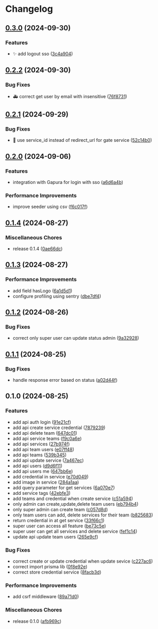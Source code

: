 # Changelog

## [0.3.0](https://github.com/bps-kota-bontang/serambi-api/compare/v0.2.2...v0.3.0) (2024-09-30)


### Features

* :sparkles: add logout sso ([3c4a904](https://github.com/bps-kota-bontang/serambi-api/commit/3c4a9042c5b93804d626def9029fc4dd603eafe3))

## [0.2.2](https://github.com/bps-kota-bontang/serambi-api/compare/v0.2.1...v0.2.2) (2024-09-30)


### Bug Fixes

* :ambulance: correct get user by email with insensitive ([76f8731](https://github.com/bps-kota-bontang/serambi-api/commit/76f8731d1646800565caecf324e41f31ce707abd))

## [0.2.1](https://github.com/bps-kota-bontang/serambi-api/compare/v0.2.0...v0.2.1) (2024-09-29)


### Bug Fixes

* :bug: use service_id instead of redirect_url for gate service ([52c14b0](https://github.com/bps-kota-bontang/serambi-api/commit/52c14b0d1fa6916a42ded1478c3185e58ddb8ce0))

## [0.2.0](https://github.com/bps-kota-bontang/serambi-api/compare/v0.1.4...v0.2.0) (2024-09-06)


### Features

* integration with Gapura for login with sso ([a6d6a4b](https://github.com/bps-kota-bontang/serambi-api/commit/a6d6a4b94d8d03370ef6bc57ae14899e964ccfd8))


### Performance Improvements

* improve seeder using csv ([f6c017f](https://github.com/bps-kota-bontang/serambi-api/commit/f6c017f9173cf0069ea7a5aa6bbd7256d888d09c))

## [0.1.4](https://github.com/bps-kota-bontang/serambi-api/compare/v0.1.3...v0.1.4) (2024-08-27)


### Miscellaneous Chores

* release 0.1.4 ([0ae66dc](https://github.com/bps-kota-bontang/serambi-api/commit/0ae66dce4dd232976182dbd33a3e25220c61a7a0))

## [0.1.3](https://github.com/bps-kota-bontang/serambi-api/compare/v0.1.2...v0.1.3) (2024-08-27)


### Performance Improvements

* add field hasLogo ([6a1d5d1](https://github.com/bps-kota-bontang/serambi-api/commit/6a1d5d151d8547bc7fbd366a2318be1cae171e8c))
* configure profiling using sentry ([dbe7df4](https://github.com/bps-kota-bontang/serambi-api/commit/dbe7df4fdc6dd8c12b4d0c56214caaa5021fed54))

## [0.1.2](https://github.com/bps-kota-bontang/serambi-api/compare/v0.1.1...v0.1.2) (2024-08-26)


### Bug Fixes

* correct only super user can update status admin ([9a32928](https://github.com/bps-kota-bontang/serambi-api/commit/9a329280d8058b0726ebb4f25b5ac62bcc0626e3))

## [0.1.1](https://github.com/bps-kota-bontang/serambi-api/compare/v0.1.0...v0.1.1) (2024-08-25)


### Bug Fixes

* handle response error based on status ([a02d44f](https://github.com/bps-kota-bontang/serambi-api/commit/a02d44f90e2acce1c50924e1503843edac45a395))

## 0.1.0 (2024-08-25)


### Features

* add api auth login ([91e21cf](https://github.com/bps-kota-bontang/serambi-api/commit/91e21cf280118e1a889166cfaf2fe1b89d95f1d6))
* add api create service credential ([7879239](https://github.com/bps-kota-bontang/serambi-api/commit/7879239392269d032e05767cddd15a922e6bd308))
* add api delete team ([647dc01](https://github.com/bps-kota-bontang/serambi-api/commit/647dc010a68a9ea5577952c43ceb47dc5a7390cc))
* add api service teams ([f9c0a6e](https://github.com/bps-kota-bontang/serambi-api/commit/f9c0a6eafebca5e8e86824d165e9e7daf43be328))
* add api services ([27b974f](https://github.com/bps-kota-bontang/serambi-api/commit/27b974f6d9c5615ab2efe94c8807c09c327463e1))
* add api team users ([e07ff48](https://github.com/bps-kota-bontang/serambi-api/commit/e07ff48380cb2bd4185f6c38627c4f1f3a367965))
* add api teams ([539b345](https://github.com/bps-kota-bontang/serambi-api/commit/539b3459fb317570092f7e21d9f2848d01bc1962))
* add api update service ([7a467ec](https://github.com/bps-kota-bontang/serambi-api/commit/7a467ec26eac26bda4545020159894449838370d))
* add api users ([d9d6f11](https://github.com/bps-kota-bontang/serambi-api/commit/d9d6f11e708a03bd3e4956429b76648a63ae2fd8))
* add api users me ([647bb6e](https://github.com/bps-kota-bontang/serambi-api/commit/647bb6e655ff3e1056be0ab76ff834231369d09a))
* add credential in service ([e70d049](https://github.com/bps-kota-bontang/serambi-api/commit/e70d0493f1d8980dd663effbe3843c67edb54117))
* add image in service ([284a1aa](https://github.com/bps-kota-bontang/serambi-api/commit/284a1aa5a7b851692715c57320d3cfb23d9e10ea))
* add query parameter for get services ([6a070e7](https://github.com/bps-kota-bontang/serambi-api/commit/6a070e71809af2bee543d53b1e699b03ae79712f))
* add service tags ([42ebfe3](https://github.com/bps-kota-bontang/serambi-api/commit/42ebfe3435e0523d064f3c2b8381209a4b60e17e))
* add teams and credential when create service ([c51a594](https://github.com/bps-kota-bontang/serambi-api/commit/c51a59423cc48460a69bb424c78267eeaaf69751))
* only admin can create,update,delete team users ([eb794b4](https://github.com/bps-kota-bontang/serambi-api/commit/eb794b41b5f0a673cf57ac24dbb4f338a0c26604))
* only super admin can create team ([c057d8d](https://github.com/bps-kota-bontang/serambi-api/commit/c057d8da0fe54de6ae6cf0e871c6b8ad0011e49b))
* only team users can add, delete services for their team ([b825683](https://github.com/bps-kota-bontang/serambi-api/commit/b8256834eb99847f087a2699361d6fbd420d0eff))
* return credential in at get service ([33f66c1](https://github.com/bps-kota-bontang/serambi-api/commit/33f66c1e52fcc894886c76b6a6d275375034d349))
* super user can access all feature ([be73c5e](https://github.com/bps-kota-bontang/serambi-api/commit/be73c5e27849c3e606f11367b1385c0c50be64a7))
* super user can get all services and delete service ([fef1c14](https://github.com/bps-kota-bontang/serambi-api/commit/fef1c14b94056f198f978f9bd45f32826864bd89))
* update api update team users ([265e9cf](https://github.com/bps-kota-bontang/serambi-api/commit/265e9cff0c0e05563b8906588a74e594c0131c1b))


### Bug Fixes

* correct create or update credential when update sevice ([c227ac6](https://github.com/bps-kota-bontang/serambi-api/commit/c227ac63a5c7de3bdc8c1d53ecf4a319aac0848f))
* correct import prisma lib ([0f8e92e](https://github.com/bps-kota-bontang/serambi-api/commit/0f8e92e86ee5eedb95b9bd3f82a4b1ae11c5af81))
* correct store credential service ([8facb3d](https://github.com/bps-kota-bontang/serambi-api/commit/8facb3dc24dbcb1cb462e43457b58e1b3dac997e))


### Performance Improvements

* add csrf middleware ([89a71d0](https://github.com/bps-kota-bontang/serambi-api/commit/89a71d07c2a0bda1e350670b265cdf227bb3ac73))


### Miscellaneous Chores

* release 0.1.0 ([afb969c](https://github.com/bps-kota-bontang/serambi-api/commit/afb969c712b53e999dd2af0d89ccff9d4ac8eb82))
